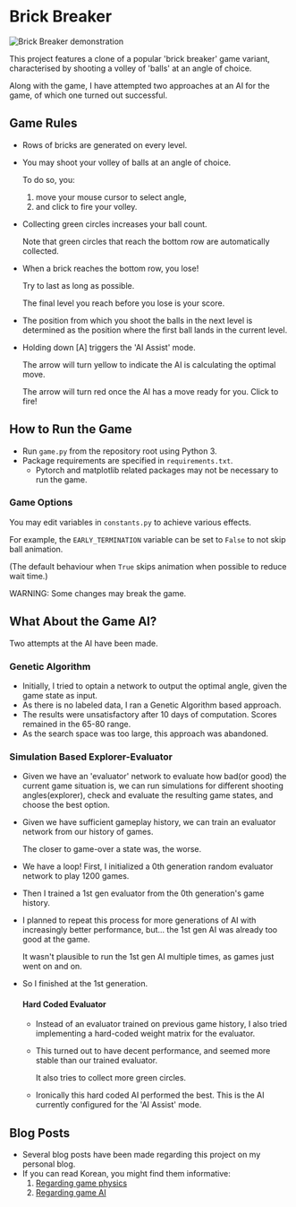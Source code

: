 # Brick Breaker

![Brick Breaker demonstration](https://user-images.githubusercontent.com/48833786/216108673-f3823999-e3e9-4415-84eb-81ef17070209.png)

This project features a clone of a popular 'brick breaker' game variant, 
characterised by shooting a volley of 'balls' at an angle of choice.

Along with the game, I have attempted two approaches at an AI for the game, of which one turned out successful.

## Game Rules
- Rows of bricks are generated on every level.
- You may shoot your volley of balls at an angle of choice.
 
  To do so, you:

  1. move your mouse cursor to select angle,
  2. and click to fire your volley.
- Collecting green circles increases your ball count.

  Note that green circles that reach the bottom row are  automatically collected.
- When a brick reaches the bottom row, you lose!
 
  Try to last as long as possible.
 
  The final level you reach before you lose is your score.
- The position from which you shoot the balls in the next level is determined as the position where the first ball lands in the current level.
- Holding down [A] triggers the 'AI Assist' mode.

  The arrow will turn yellow to indicate the AI is calculating the optimal move.

  The arrow will turn red once the AI has a move ready for you. Click to fire!

## How to Run the Game
- Run `game.py` from the repository root using Python 3.
- Package requirements are specified in `requirements.txt`.
  - Pytorch and matplotlib related packages may not be necessary to run the game.
### Game Options

You may edit variables in `constants.py` to achieve various effects.

For example, the `EARLY_TERMINATION` variable can be set to `False` to not skip ball animation.

(The default behaviour when `True` skips animation when possible to reduce wait time.)

WARNING: Some changes may break the game.

## What About the Game AI?
Two attempts at the AI have been made.

### Genetic Algorithm
- Initially, I tried to optain a network to output the optimal angle, given the game state as input.
- As there is no labeled data, I ran a Genetic Algorithm based approach.
- The results were unsatisfactory after 10 days of computation. Scores remained in the 65-80 range.
- As the search space was too large, this approach was abandoned.
 
### Simulation Based Explorer-Evaluator
- Given we have an 'evaluator' network to evaluate how bad(or good) the current game situation is,
we can run simulations for different shooting angles(explorer), check and evaluate the resulting game states,
and choose the best option.
- Given we have sufficient gameplay history, we can train an evaluator network from our history of games.

  The closer to game-over a state was, the worse.
- We have a loop! First, I initialized a 0th generation random evaluator network to play 1200 games.
- Then I trained a 1st gen evaluator from the 0th generation's game history.
- I planned to repeat this process for more generations of AI with increasingly better performance, but... the 1st gen AI was already too good at the game.

  It wasn't plausible to run the 1st gen AI multiple times, as games just went on and on.
- So I finished at the 1st generation.
  #### Hard Coded Evaluator
  - Instead of an evaluator trained on previous game history, I also tried implementing a hard-coded weight matrix for the evaluator.
  - This turned out to have decent performance, and seemed more stable than our trained evaluator.
  
    It also tries to collect more green circles.
  - Ironically this hard coded AI performed the best. This is the AI currently configured for the 'AI Assist' mode.

## Blog Posts
- Several blog posts have been made regarding this project on my personal blog.
- If you can read Korean, you might find them informative:
    1. [Regarding game physics](https://syphon.tistory.com/123)
    2. [Regarding game AI](https://syphon.tistory.com/70)

